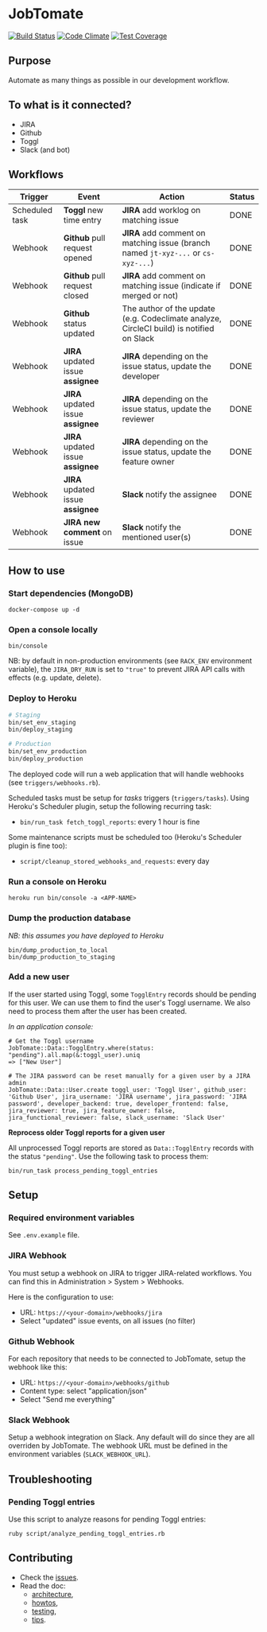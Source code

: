 # JobTomate

[![Build Status](https://travis-ci.org/jobteaser/job_tomate.svg?branch=master)](https://travis-ci.org/jobteaser/job_tomate)
[![Code Climate](https://codeclimate.com/repos/5659c9ee09af1e152f00d540/badges/d4a9abf44cad651805e5/gpa.svg)](https://codeclimate.com/repos/5659c9ee09af1e152f00d540/feed)
[![Test Coverage](https://codeclimate.com/repos/5659c9ee09af1e152f00d540/badges/d4a9abf44cad651805e5/coverage.svg)](https://codeclimate.com/repos/5659c9ee09af1e152f00d540/coverage)

## Purpose

Automate as many things as possible in our development workflow.

## To what is it connected?

- JIRA
- Github
- Toggl
- Slack (and bot)

## Workflows

Trigger | Event | Action | Status
------- | ----- | ------ | ------
Scheduled task | **Toggl** new time entry | **JIRA** add worklog on matching issue | DONE
Webhook | **Github** pull request opened | **JIRA** add comment on matching issue (branch named `jt-xyz-...` or `cs-xyz-...`) | DONE
Webhook | **Github** pull request closed | **JIRA** add comment on matching issue (indicate if merged or not) | DONE
Webhook | **Github** status updated | The author of the update (e.g. Codeclimate analyze, CircleCI build) is notified on Slack | DONE
Webhook | **JIRA** updated issue **assignee** | **JIRA** depending on the issue status, update the developer | DONE
Webhook | **JIRA** updated issue **assignee** | **JIRA** depending on the issue status, update the reviewer | DONE
Webhook | **JIRA** updated issue **assignee** | **JIRA** depending on the issue status, update the feature owner | DONE
Webhook | **JIRA** updated issue **assignee** | **Slack** notify the assignee | DONE
Webhook | **JIRA new comment** on issue | **Slack** notify the mentioned user(s) | DONE

## How to use

### Start dependencies (MongoDB)

```
docker-compose up -d
```

### Open a console locally

```
bin/console
```

NB: by default in non-production environments (see `RACK_ENV` environment variable), the `JIRA_DRY_RUN` is set to `"true"` to prevent JIRA API calls with effects (e.g. update, delete).

### Deploy to Heroku

```sh
# Staging
bin/set_env_staging
bin/deploy_staging

# Production
bin/set_env_production
bin/deploy_production
```

The deployed code will run a web application that will handle webhooks (see `triggers/webhooks.rb`).

Scheduled tasks must be setup for _tasks_ triggers (`triggers/tasks`). Using Heroku's Scheduler plugin, setup the following recurring task:

- `bin/run_task fetch_toggl_reports`: every 1 hour is fine

Some maintenance scripts must be scheduled too (Heroku's Scheduler plugin is fine too):

- `script/cleanup_stored_webhooks_and_requests`: every day

### Run a console on Heroku

```
heroku run bin/console -a <APP-NAME>
```

### Dump the production database

_NB: this assumes you have deployed to Heroku_

```
bin/dump_production_to_local
bin/dump_production_to_staging
```

### Add a new user

If the user started using Toggl, some `TogglEntry` records should be pending for this user. We can use them to find the user's Toggl username. We also need to process them after the user has been created.

_In an application console:_

```
# Get the Toggl username
JobTomate::Data::TogglEntry.where(status: "pending").all.map(&:toggl_user).uniq
=> ["New User"]

# The JIRA password can be reset manually for a given user by a JIRA admin
JobTomate::Data::User.create toggl_user: 'Toggl User', github_user: 'Github User', jira_username: 'JIRA username', jira_password: 'JIRA password', developer_backend: true, developer_frontend: false, jira_reviewer: true, jira_feature_owner: false, jira_functional_reviewer: false, slack_username: 'Slack User'
```

**Reprocess older Toggl reports for a given user**

All unprocessed Toggl reports are stored as `Data::TogglEntry` records with the status `"pending"`. Use the following task to process them:

```
bin/run_task process_pending_toggl_entries
```

## Setup

### Required environment variables

See `.env.example` file.

### JIRA Webhook

You must setup a webhook on JIRA to trigger JIRA-related workflows. You can find this in Administration > System > Webhooks.

Here is the configuration to use:

- URL: `https://<your-domain>/webhooks/jira`
- Select "updated" issue events, on all issues (no filter)

### Github Webhook

For each repository that needs to be connected to JobTomate, setup the webhook like this:

- URL: `https://<your-domain>/webhooks/github`
- Content type: select "application/json"
- Select "Send me everything"

### Slack Webhook

Setup a webhook integration on Slack. Any default will do since they are all overriden by JobTomate. The webhook URL must be defined in the environment variables (`SLACK_WEBHOOK_URL`).

## Troubleshooting

### Pending Toggl entries

Use this script to analyze reasons for pending Toggl entries:

```
ruby script/analyze_pending_toggl_entries.rb
```

## Contributing

- Check the [issues](https://github.com/jobteaser/job_tomate/issues).
- Read the doc:
  - [architecture](https://github.com/jobteaser/job_tomate/tree/master/doc/architecture.md),
  - [howtos](https://github.com/jobteaser/job_tomate/tree/master/doc/howtos.md),
  - [testing](https://github.com/jobteaser/job_tomate/tree/master/doc/testing.md),
  - [tips](https://github.com/jobteaser/job_tomate/tree/master/doc/development_tips.md).
